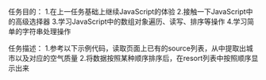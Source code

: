 ﻿任务目的：
	1.在上一任务基础上继续JavaScript的体验
	2.接触一下JavaScript中的高级选择器
	3.学习JavaScript中的数组对象遍历、读写、排序等操作
	4.学习简单的字符串处理操作

任务描述：
	1.参考以下示例代码，读取页面上已有的source列表，从中提取出城市以及对应的空气质量
	2.将数据按照某种顺序排序后，在resort列表中按照顺序显示出来
